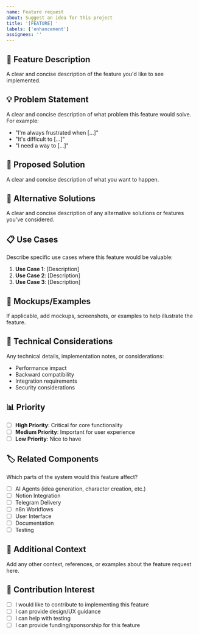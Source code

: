 ```yaml
---
name: Feature request
about: Suggest an idea for this project
title: '[FEATURE] '
labels: ['enhancement']
assignees: ''
---
```


## 🚀 Feature Description
A clear and concise description of the feature you'd like to see implemented.

## 💡 Problem Statement
A clear and concise description of what problem this feature would solve. For example:
- "I'm always frustrated when [...]"
- "It's difficult to [...]"
- "I need a way to [...]"

## 🎯 Proposed Solution
A clear and concise description of what you want to happen.

## 🔄 Alternative Solutions
A clear and concise description of any alternative solutions or features you've considered.

## 📋 Use Cases
Describe specific use cases where this feature would be valuable:
1. **Use Case 1**: [Description]
2. **Use Case 2**: [Description]
3. **Use Case 3**: [Description]

## 🎨 Mockups/Examples
If applicable, add mockups, screenshots, or examples to help illustrate the feature.

## 🔧 Technical Considerations
Any technical details, implementation notes, or considerations:
- Performance impact
- Backward compatibility
- Integration requirements
- Security considerations

## 📊 Priority
- [ ] **High Priority**: Critical for core functionality
- [ ] **Medium Priority**: Important for user experience
- [ ] **Low Priority**: Nice to have

## 🏷️ Related Components
Which parts of the system would this feature affect?
- [ ] AI Agents (idea generation, character creation, etc.)
- [ ] Notion Integration
- [ ] Telegram Delivery
- [ ] n8n Workflows
- [ ] User Interface
- [ ] Documentation
- [ ] Testing

## 📝 Additional Context
Add any other context, references, or examples about the feature request here.

## 🤝 Contribution Interest
- [ ] I would like to contribute to implementing this feature
- [ ] I can provide design/UX guidance
- [ ] I can help with testing
- [ ] I can provide funding/sponsorship for this feature 